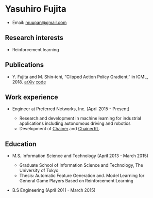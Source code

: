 # Yasuhiro Fujita

- Email: muupan@gmail.com

## Research interests

- Reinforcement learning

## Publications

- Y. Fujita and M. Shin-ichi, “Clipped Action Policy Gradient,” in ICML, 2018. [arXiv](https://arxiv.org/abs/1802.07564) [code](https://github.com/pfnet-research/capg)

## Work experience

- Engineer at Preferred Networks, Inc. (April 2015 - Present)

  - Research and development in machine learning for industrial applications including autonomous driving and robotics
  - Development of [Chainer](https://github.com/chainer/chainer) and [ChainerRL](https://github.com/chainer/chainerrl).

## Education

- M.S. Information Science and Technology (April 2013 - March 2015)

  - Graduate School of Information Science and Technology, The University of Tokyo
  - Thesis: Automatic Feature Generation and. Model Learning for General Game Players Based on Reinforcement Learning
  
- B.S Engineering (April 2011 - March 2015)
